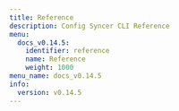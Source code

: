 ```yaml
---
title: Reference
description: Config Syncer CLI Reference
menu:
  docs_v0.14.5:
    identifier: reference
    name: Reference
    weight: 1000
menu_name: docs_v0.14.5
info:
  version: v0.14.5
---
```


